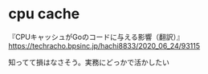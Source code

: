 # cpu cache
『CPUキャッシュがGoのコードに与える影響（翻訳）』  
https://techracho.bpsinc.jp/hachi8833/2020_06_24/93115

知ってて損はなさそう。実務にどっかで活かしたい